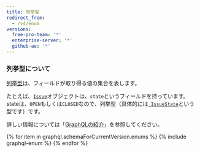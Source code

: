 ```yaml
---
title: 列挙型
redirect_from:
  - /v4/enum
versions:
  free-pro-team: '*'
  enterprise-server: '*'
  github-ae: '*'
---
```


### 列挙型について

[列挙型](https://graphql.github.io/graphql-spec/June2018/#sec-Enums)は、フィールドが取り得る値の集合を表します。

たとえば、[`Issue`](/v4/object/issue)オブジェクトは、`state`というフィールドを持っています。 stateは、`OPEN`もしくは`CLOSED`なので、列挙型（具体的には[` IssueState`](/v4/enum/issuestate/)という型です）です。

詳しい情報については「[GraphQLの紹介](/v4/guides/intro-to-graphql)」を参照してください。

{% for item in graphql.schemaForCurrentVersion.enums %}
  {% include graphql-enum %}
{% endfor %}
